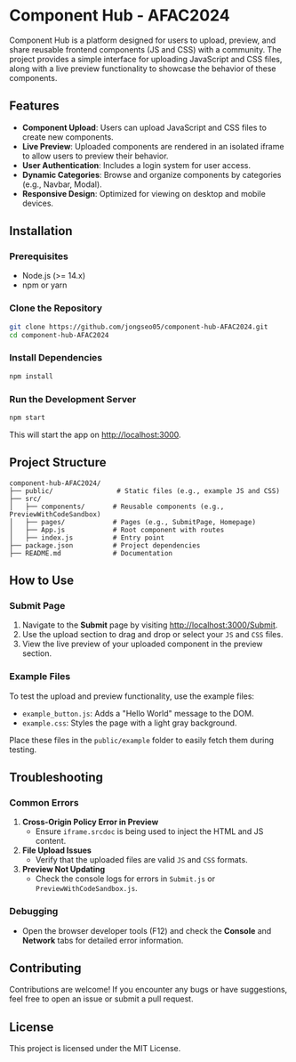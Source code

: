 # Component Hub - AFAC2024

Component Hub is a platform designed for users to upload, preview, and share reusable frontend components (JS and CSS) with a community. The project provides a simple interface for uploading JavaScript and CSS files, along with a live preview functionality to showcase the behavior of these components.

## Features

- **Component Upload**: Users can upload JavaScript and CSS files to create new components.
- **Live Preview**: Uploaded components are rendered in an isolated iframe to allow users to preview their behavior.
- **User Authentication**: Includes a login system for user access.
- **Dynamic Categories**: Browse and organize components by categories (e.g., Navbar, Modal).
- **Responsive Design**: Optimized for viewing on desktop and mobile devices.

## Installation

### Prerequisites
- Node.js (>= 14.x)
- npm or yarn

### Clone the Repository
```bash
git clone https://github.com/jongseo05/component-hub-AFAC2024.git
cd component-hub-AFAC2024
```

### Install Dependencies
```bash
npm install
```

### Run the Development Server
```bash
npm start
```
This will start the app on [http://localhost:3000](http://localhost:3000).

## Project Structure
```
component-hub-AFAC2024/
├── public/                # Static files (e.g., example JS and CSS)
├── src/
│   ├── components/       # Reusable components (e.g., PreviewWithCodeSandbox)
│   ├── pages/            # Pages (e.g., SubmitPage, Homepage)
│   ├── App.js            # Root component with routes
│   ├── index.js          # Entry point
├── package.json          # Project dependencies
├── README.md             # Documentation
```

## How to Use

### Submit Page
1. Navigate to the **Submit** page by visiting [http://localhost:3000/Submit](http://localhost:3000/Submit).
2. Use the upload section to drag and drop or select your `JS` and `CSS` files.
3. View the live preview of your uploaded component in the preview section.

### Example Files
To test the upload and preview functionality, use the example files:
- `example_button.js`: Adds a "Hello World" message to the DOM.
- `example.css`: Styles the page with a light gray background.

Place these files in the `public/example` folder to easily fetch them during testing.

## Troubleshooting

### Common Errors
1. **Cross-Origin Policy Error in Preview**
   - Ensure `iframe.srcdoc` is being used to inject the HTML and JS content.
2. **File Upload Issues**
   - Verify that the uploaded files are valid `JS` and `CSS` formats.
3. **Preview Not Updating**
   - Check the console logs for errors in `Submit.js` or `PreviewWithCodeSandbox.js`.

### Debugging
- Open the browser developer tools (F12) and check the **Console** and **Network** tabs for detailed error information.

## Contributing
Contributions are welcome! If you encounter any bugs or have suggestions, feel free to open an issue or submit a pull request.

## License
This project is licensed under the MIT License.
